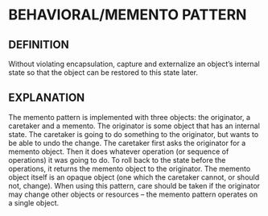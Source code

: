 # BEHAVIORAL/MEMENTO PATTERN

## DEFINITION

Without violating encapsulation, capture and externalize an
object’s internal state so that the object can be restored to this state
later.

## EXPLANATION

The memento pattern is implemented with three objects: the
originator, a caretaker and a memento. The originator is some object that has
an internal state. The caretaker is going to do something to the originator,
but wants to be able to undo the change. The caretaker first asks the
originator for a memento object. Then it does whatever operation (or sequence
of operations) it was going to do. To roll back to the state before the
operations, it returns the memento object to the originator. The memento
object itself is an opaque object (one which the caretaker cannot, or should
not, change). When using this pattern, care should be taken if the originator
may change other objects or resources – the memento pattern operates on a
single object.

